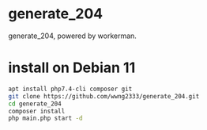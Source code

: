 # generate_204
generate_204, powered by workerman.
# install on Debian 11
```bash
apt install php7.4-cli composer git
git clone https://github.com/wwng2333/generate_204.git
cd generate_204
composer install
php main.php start -d
```
